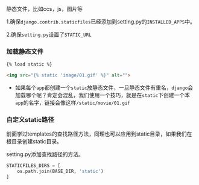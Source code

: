静态文件，比如ccs，js，图片等

1.确保`django.contrib.staticfiles`已经添加到setting.py的`INSTALLED_APPS`中。

2.确保`setting.py`设置了`STATIC_URL`

### 加载静态文件

```html
{% load static %}

<img src="{% static 'image/01.gif' %}" alt="">
```
* 如果每个`app`都创建一个`static`放静态文件，一旦静态文件有重名，`django`会加载哪个呢？肯定会混乱，我们使用一个技巧，就是在`static`下创建一个本`app`的名字，链接会像这样`/static/movie/01.gif`

### 自定义static路径
前面学过templates的查找路径方法，同理也可以应用到static目录，如果我们在根目录创建static目录。

setting.py添加查找路径的方法。

```python
STATICFILES_DIRS = [
    os.path.join(BASE_DIR, 'static')
]
```